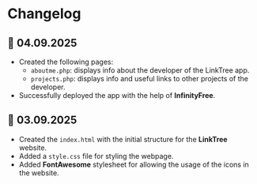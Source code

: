 # Changelog

## :calendar: 04.09.2025
* Created the following pages:  
  * `aboutme.php`: displays info about the developer of the LinkTree app.
  * `projects.php`: displays info and useful links to other projects of the developer.
* Successfully deployed the app with the help of **InfinityFree**.

## :calendar: 03.09.2025
* Created the `index.html` with the initial structure for the **LinkTree** website.
* Added a `style.css` file for styling the webpage.
* Added **FontAwesome** stylesheet for allowing the usage of the icons in the website.
